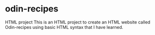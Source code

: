 # odin-recipes
HTML project
This is an HTML project to create an HTML website called Odin-recipes using basic HTML syntax that I have learned.